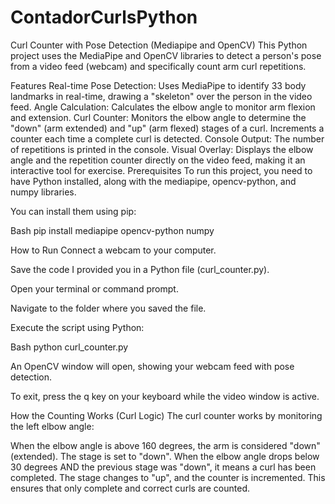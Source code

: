 # ContadorCurlsPython

Curl Counter with Pose Detection (Mediapipe and OpenCV)
This Python project uses the MediaPipe and OpenCV libraries to detect a person's pose from a video feed (webcam) and specifically count arm curl repetitions.

Features
Real-time Pose Detection: Uses MediaPipe to identify 33 body landmarks in real-time, drawing a "skeleton" over the person in the video feed.
Angle Calculation: Calculates the elbow angle to monitor arm flexion and extension.
Curl Counter:
Monitors the elbow angle to determine the "down" (arm extended) and "up" (arm flexed) stages of a curl.
Increments a counter each time a complete curl is detected.
Console Output: The number of repetitions is printed in the console.
Visual Overlay: Displays the elbow angle and the repetition counter directly on the video feed, making it an interactive tool for exercise.
Prerequisites
To run this project, you need to have Python installed, along with the mediapipe, opencv-python, and numpy libraries.

You can install them using pip:

Bash
pip install mediapipe opencv-python numpy


How to Run
Connect a webcam to your computer.

Save the code I provided you in a Python file (curl_counter.py).

Open your terminal or command prompt.

Navigate to the folder where you saved the file.

Execute the script using Python:

Bash
python curl_counter.py


An OpenCV window will open, showing your webcam feed with pose detection.

To exit, press the q key on your keyboard while the video window is active.

How the Counting Works (Curl Logic)
The curl counter works by monitoring the left elbow angle:

When the elbow angle is above 160 degrees, the arm is considered "down" (extended). The stage is set to "down".
When the elbow angle drops below 30 degrees AND the previous stage was "down", it means a curl has been completed. The stage changes to "up", and the counter is incremented.
This ensures that only complete and correct curls are counted.